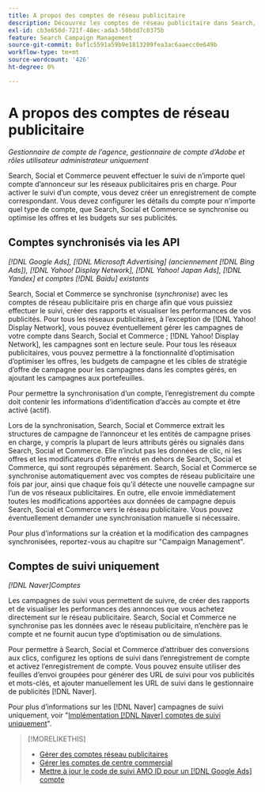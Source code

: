 ```yaml
---
title: A propos des comptes de réseau publicitaire
description: Découvrez les comptes de réseau publicitaire dans Search, Social et Commerce.
exl-id: cb3e650d-721f-48ec-ada3-50bdd7c0375b
feature: Search Campaign Management
source-git-commit: 0af1c5591a59b9e1813209fea3ac6aaecc0e649b
workflow-type: tm+mt
source-wordcount: '426'
ht-degree: 0%

---
```


# A propos des comptes de réseau publicitaire

*Gestionnaire de compte de l’agence, gestionnaire de compte d’Adobe et rôles utilisateur administrateur uniquement*

Search, Social et Commerce peuvent effectuer le suivi de n’importe quel compte d’annonceur sur les réseaux publicitaires pris en charge. Pour activer le suivi d’un compte, vous devez créer un enregistrement de compte correspondant. Vous devez configurer les détails du compte pour n’importe quel type de compte, que Search, Social et Commerce se synchronise ou optimise les offres et les budgets sur ses publicités.

## Comptes synchronisés via les API

*[!DNL Google Ads], [!DNL Microsoft Advertising] (anciennement [!DNL Bing Ads]), [!DNL Yahoo! Display Network], [!DNL Yahoo! Japan Ads], [!DNL Yandex] et comptes [!DNL Baidu] existants*

Search, Social et Commerce se synchronise (*synchronise*) avec les comptes de réseau publicitaire pris en charge afin que vous puissiez effectuer le suivi, créer des rapports et visualiser les performances de vos publicités. Pour tous les réseaux publicitaires, à l’exception de [!DNL Yahoo! Display Network], vous pouvez éventuellement gérer les campagnes de votre compte dans Search, Social et Commerce ; [!DNL Yahoo! Display Network], les campagnes sont en lecture seule. Pour tous les réseaux publicitaires, vous pouvez permettre à la fonctionnalité d’optimisation d’optimiser les offres, les budgets de campagne et les cibles de stratégie d’offre de campagne pour les campagnes dans les comptes gérés, en ajoutant les campagnes aux portefeuilles.

Pour permettre la synchronisation d’un compte, l’enregistrement du compte doit contenir les informations d’identification d’accès au compte et être activé (actif).

Lors de la synchronisation, Search, Social et Commerce extrait les structures de campagne de l’annonceur et les entités de campagne prises en charge, y compris la plupart de leurs attributs gérés ou signalés dans Search, Social et Commerce. Elle n’inclut pas les données de clic, ni les offres et les modificateurs d’offre entrés en dehors de Search, Social et Commerce, qui sont regroupés séparément. Search, Social et Commerce se synchronise automatiquement avec vos comptes de réseau publicitaire une fois par jour, ainsi que chaque fois qu’il détecte une nouvelle campagne sur l’un de vos réseaux publicitaires. En outre, elle envoie immédiatement toutes les modifications apportées aux données de campagne depuis Search, Social et Commerce vers le réseau publicitaire. Vous pouvez éventuellement demander une synchronisation manuelle si nécessaire.

Pour plus d’informations sur la création et la modification des campagnes synchronisées, reportez-vous au chapitre sur &quot;Campaign Management&quot;.

## Comptes de suivi uniquement

*[!DNL Naver]Comptes*

Les campagnes de suivi vous permettent de suivre, de créer des rapports et de visualiser les performances des annonces que vous achetez directement sur le réseau publicitaire. Search, Social et Commerce ne synchronise pas les données avec le réseau publicitaire, n’enchère pas le compte et ne fournit aucun type d’optimisation ou de simulations.

Pour permettre à Search, Social et Commerce d’attribuer des conversions aux clics, configurez les options de suivi dans l’enregistrement de compte et activez l’enregistrement de compte. Vous pouvez ensuite utiliser des feuilles d’envoi groupées pour générer des URL de suivi pour vos publicités et mots-clés, et ajouter manuellement les URL de suivi dans le gestionnaire de publicités [!DNL Naver].

Pour plus d’informations sur les [!DNL Naver] campagnes de suivi uniquement, voir &quot;[Implémentation [!DNL Naver] comptes de suivi uniquement](/help/search-social-commerce/campaign-management/naver-tracking-only-account-implement.md)&quot;.

>[!MORELIKETHIS]
>
>* [Gérer des comptes réseau publicitaires](ad-network-account-manage.md)
>* [Gérer les comptes de centre commercial](merchant-account-manage.md)
>* [Mettre à jour le code de suivi AMO ID pour un  [!DNL Google Ads] compte](update-amo-id-google.md)
